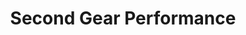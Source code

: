 ---
title: "Second Gear Performance"
url: /stroudsburg/second-gear-performance/
shop: Autowerkstatt
---